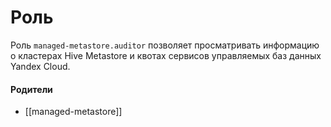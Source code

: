 # Роль

Роль `managed-metastore.auditor` позволяет просматривать информацию о кластерах Hive Metastore и квотах сервисов управляемых баз данных Yandex Cloud.


#### Родители

- [[managed-metastore]]
